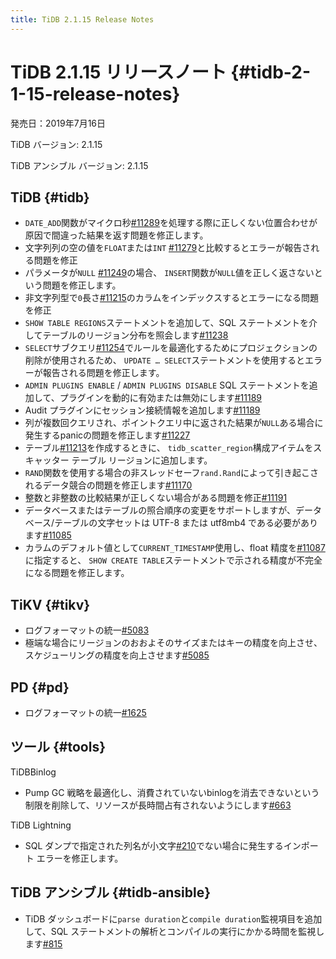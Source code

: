 ```yaml
---
title: TiDB 2.1.15 Release Notes
---
```


# TiDB 2.1.15 リリースノート {#tidb-2-1-15-release-notes}

発売日：2019年7月16日

TiDB バージョン: 2.1.15

TiDB アンシブル バージョン: 2.1.15

## TiDB {#tidb}

-   `DATE_ADD`関数がマイクロ秒[#11289](https://github.com/pingcap/tidb/pull/11289)を処理する際に正しくない位置合わせが原因で間違った結果を返す問題を修正します。
-   文字列列の空の値を`FLOAT`または`INT` [#11279](https://github.com/pingcap/tidb/pull/11279)と比較するとエラーが報告される問題を修正
-   パラメータが`NULL` [#11249](https://github.com/pingcap/tidb/pull/11249)の場合、 `INSERT`関数が`NULL`値を正しく返さないという問題を修正します。
-   非文字列型で`0`長さ[#11215](https://github.com/pingcap/tidb/pull/11215)のカラムをインデックスするとエラーになる問題を修正
-   `SHOW TABLE REGIONS`ステートメントを追加して、SQL ステートメントを介してテーブルのリージョン分布を照会します[#11238](https://github.com/pingcap/tidb/pull/11238)
-   `SELECT`サブクエリ[#11254](https://github.com/pingcap/tidb/pull/11254)でルールを最適化するためにプロジェクションの削除が使用されるため、 `UPDATE … SELECT`ステートメントを使用するとエラーが報告される問題を修正します。
-   `ADMIN PLUGINS ENABLE` / `ADMIN PLUGINS DISABLE` SQL ステートメントを追加して、プラグインを動的に有効または無効にします[#11189](https://github.com/pingcap/tidb/pull/11189)
-   Audit プラグインにセッション接続情報を追加します[#11189](https://github.com/pingcap/tidb/pull/11189)
-   列が複数回クエリされ、ポイントクエリ中に返された結果が`NULL`ある場合に発生するpanicの問題を修正します[#11227](https://github.com/pingcap/tidb/pull/11227)
-   テーブル[#11213](https://github.com/pingcap/tidb/pull/11213)を作成するときに、 `tidb_scatter_region`構成アイテムをスキャッター テーブル リージョンに追加します。
-   `RAND`関数を使用する場合の非スレッドセーフ`rand.Rand`によって引き起こされるデータ競合の問題を修正します[#11170](https://github.com/pingcap/tidb/pull/11170)
-   整数と非整数の比較結果が正しくない場合がある問題を修正[#11191](https://github.com/pingcap/tidb/pull/11191)
-   データベースまたはテーブルの照合順序の変更をサポートしますが、データベース/テーブルの文字セットは UTF-8 または utf8mb4 である必要があります[#11085](https://github.com/pingcap/tidb/pull/11085)
-   カラムのデフォルト値として`CURRENT_TIMESTAMP`使用し、float 精度を[#11087](https://github.com/pingcap/tidb/pull/11087)に指定すると、 `SHOW CREATE TABLE`ステートメントで示される精度が不完全になる問題を修正します。

## TiKV {#tikv}

-   ログフォーマットの統一[#5083](https://github.com/tikv/tikv/pull/5083)
-   極端な場合にリージョンのおおよそのサイズまたはキーの精度を向上させ、スケジューリングの精度を向上させます[#5085](https://github.com/tikv/tikv/pull/5085)

## PD {#pd}

-   ログフォーマットの統一[#1625](https://github.com/pingcap/pd/pull/1625)

## ツール {#tools}

TiDBBinlog

-   Pump GC 戦略を最適化し、消費されていないbinlogを消去できないという制限を削除して、リソースが長時間占有されないようにします[#663](https://github.com/pingcap/tidb-binlog/pull/663)

TiDB Lightning

-   SQL ダンプで指定された列名が小文字[#210](https://github.com/pingcap/tidb-lightning/pull/210)でない場合に発生するインポート エラーを修正します。

## TiDB アンシブル {#tidb-ansible}

-   TiDB ダッシュボードに`parse duration`と`compile duration`監視項目を追加して、SQL ステートメントの解析とコンパイルの実行にかかる時間を監視します[#815](https://github.com/pingcap/tidb-ansible/pull/815)
